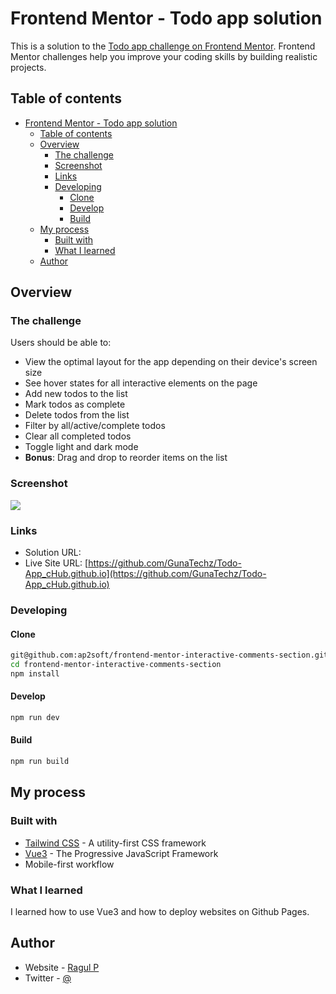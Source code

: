 # Frontend Mentor - Todo app solution

This is a solution to the [Todo app challenge on Frontend Mentor](https://www.frontendmentor.io/challenges/todo-app-Su1_KokOW). Frontend Mentor challenges help you improve your coding skills by building realistic projects.

## Table of contents

- [Frontend Mentor - Todo app solution](#frontend-mentor---todo-app-solution)
  - [Table of contents](#table-of-contents)
  - [Overview](#overview)
    - [The challenge](#the-challenge)
    - [Screenshot](#screenshot)
    - [Links](#links)
    - [Developing](#developing)
      - [Clone](#clone)
      - [Develop](#develop)
      - [Build](#build)
  - [My process](#my-process)
    - [Built with](#built-with)
    - [What I learned](#what-i-learned)
  - [Author](#author)

## Overview

### The challenge

Users should be able to:

- View the optimal layout for the app depending on their device's screen size
- See hover states for all interactive elements on the page
- Add new todos to the list
- Mark todos as complete
- Delete todos from the list
- Filter by all/active/complete todos
- Clear all completed todos
- Toggle light and dark mode
- **Bonus**: Drag and drop to reorder items on the list

### Screenshot

![](./screenshot.png)

### Links

- Solution URL: [](https://www.frontendmentor.io/challenges/todo-app-Su1_KokOW/hub/todo-app-using-vue-and-tailwind-css-ryjhBiY89)
- Live Site URL: [https://github.com/GunaTechz/Todo-App_cHub.github.io](https://github.com/GunaTechz/Todo-App_cHub.github.io)

### Developing

#### Clone

```bash
git@github.com:ap2soft/frontend-mentor-interactive-comments-section.git
cd frontend-mentor-interactive-comments-section
npm install
```

#### Develop

```bash
npm run dev
```

#### Build

```bash
npm run build
```

## My process

### Built with

- [Tailwind CSS](https://tailwindcss.com) - A utility-first CSS framework
- [Vue3](https://vuejs.org/) - The Progressive JavaScript Framework
- Mobile-first workflow

### What I learned

I learned how to use Vue3 and how to deploy websites on Github Pages.

## Author

- Website - [Ragul P]()
- Twitter - [@](https://twitter.com/Ragul_1010)
